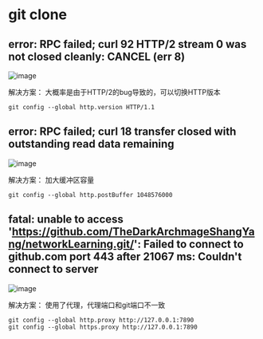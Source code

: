 # git clone
## error: RPC failed; curl 92 HTTP/2 stream 0 was not closed cleanly: CANCEL (err 8)
![image](https://github.com/TheDarkArchmageShangYang/networkLearning/assets/149142839/6c494fd4-818b-4f89-9671-0e1273302573)

解决方案：
大概率是由于HTTP/2的bug导致的，可以切换HTTP版本
```
git config --global http.version HTTP/1.1
```

## error: RPC failed; curl 18 transfer closed with outstanding read data remaining
![image](https://github.com/TheDarkArchmageShangYang/networkLearning/assets/149142839/43351c72-4cbf-4fd4-acce-9c3709248ab9)

解决方案：
加大缓冲区容量
```
git config --global http.postBuffer 1048576000
```

## fatal: unable to access 'https://github.com/TheDarkArchmageShangYang/networkLearning.git/': Failed to connect to github.com port 443 after 21067 ms: Couldn't connect to server
![image](https://github.com/TheDarkArchmageShangYang/networkLearning/assets/149142839/6d6ca96c-014e-4c18-9917-7d109d96d927)

解决方案：
使用了代理，代理端口和git端口不一致
```
git config --global http.proxy http://127.0.0.1:7890
git config --global https.proxy http://127.0.0.1:7890
```
